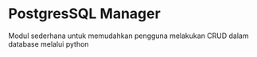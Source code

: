 # PostgresSQL Manager
Modul sederhana untuk memudahkan pengguna melakukan CRUD dalam database melalui python
